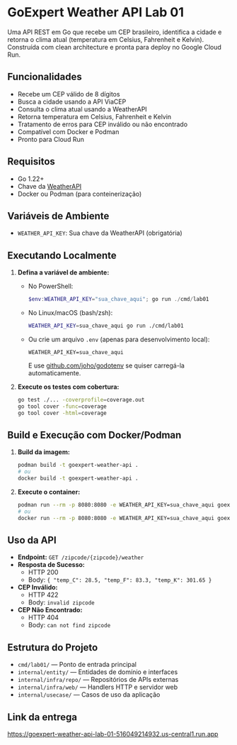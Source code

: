 # GoExpert Weather API Lab 01

Uma API REST em Go que recebe um CEP brasileiro, identifica a cidade e retorna o clima atual (temperatura em Celsius, Fahrenheit e Kelvin). Construída com clean architecture e pronta para deploy no Google Cloud Run.

## Funcionalidades
- Recebe um CEP válido de 8 dígitos
- Busca a cidade usando a API ViaCEP
- Consulta o clima atual usando a WeatherAPI
- Retorna temperatura em Celsius, Fahrenheit e Kelvin
- Tratamento de erros para CEP inválido ou não encontrado
- Compatível com Docker e Podman
- Pronto para Cloud Run

## Requisitos
- Go 1.22+
- Chave da [WeatherAPI](https://www.weatherapi.com/)
- Docker ou Podman (para conteinerização)

## Variáveis de Ambiente
- `WEATHER_API_KEY`: Sua chave da WeatherAPI (obrigatória)

## Executando Localmente

1. **Defina a variável de ambiente:**
   - No PowerShell:
     ```powershell
     $env:WEATHER_API_KEY="sua_chave_aqui"; go run ./cmd/lab01
     ```
   - No Linux/macOS (bash/zsh):
     ```sh
     WEATHER_API_KEY=sua_chave_aqui go run ./cmd/lab01
     ```
   - Ou crie um arquivo `.env` (apenas para desenvolvimento local):
     ```env
     WEATHER_API_KEY=sua_chave_aqui
     ```
     E use [github.com/joho/godotenv](https://github.com/joho/godotenv) se quiser carregá-la automaticamente.

2. **Execute os testes com cobertura:**
   ```sh
   go test ./... -coverprofile=coverage.out
   go tool cover -func=coverage
   go tool cover -html=coverage
   ```

## Build e Execução com Docker/Podman

1. **Build da imagem:**
   ```sh
   podman build -t goexpert-weather-api .
   # ou
   docker build -t goexpert-weather-api .
   ```

2. **Execute o container:**
   ```sh
   podman run --rm -p 8080:8080 -e WEATHER_API_KEY=sua_chave_aqui goexpert-weather-api
   # ou
   docker run --rm -p 8080:8080 -e WEATHER_API_KEY=sua_chave_aqui goexpert-weather-api
   ```

## Uso da API

- **Endpoint:** `GET /zipcode/{zipcode}/weather`
- **Resposta de Sucesso:**
  - HTTP 200
  - Body: `{ "temp_C": 28.5, "temp_F": 83.3, "temp_K": 301.65 }`
- **CEP Inválido:**
  - HTTP 422
  - Body: `invalid zipcode`
- **CEP Não Encontrado:**
  - HTTP 404
  - Body: `can not find zipcode`

## Estrutura do Projeto

- `cmd/lab01/` — Ponto de entrada principal
- `internal/entity/` — Entidades de domínio e interfaces
- `internal/infra/repo/` — Repositórios de APIs externas
- `internal/infra/web/` — Handlers HTTP e servidor web
- `internal/usecase/` — Casos de uso da aplicação

## Link da entrega
https://goexpert-weather-api-lab-01-516049214932.us-central1.run.app

